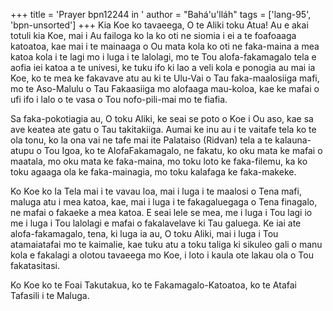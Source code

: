 +++
title = 'Prayer bpn12244 in '
author = "Bahá'u'lláh"
tags = ['lang-95', 'bpn-unsorted']
+++
Kia Koe ko tavaeega, O te Aliki toku Atua! Au e akai totuli kia Koe, mai i Au failoga ko la ko oti ne siomia i ei a te foafoaaga katoatoa, kae mai i te mainaaga o Ou mata kola ko oti ne faka-maina a mea katoa kola i te lagi mo i luga i te lalolagi, mo te Tou alofa-fakamagalo tela e aofia iei katoa a te univesi, ke tuku ifo ki lao a veli kola e ponogia au mai ia Koe, ko te mea ke fakavave atu au ki te Ulu-Vai o Tau faka-maalosiiga mafi, mo te Aso-Malulu o Tau Fakaasiiga mo alofaaga mau-koloa, kae ke mafai o ufi ifo i lalo o te vasa o Tou nofo-pili-mai mo te fiafia.  
  
Sa faka-pokotiagia au, O toku Aliki, ke seai se poto o Koe i Ou aso, kae sa ave keatea ate gatu o Tau takitakiiga.  Aumai ke inu au i 
te vaitafe tela ko te ola tonu, ko la ona vai ne tafe mai ite Palataiso (Ridvan) tela a te kalauna-atupu o Tou Igoa, ko te AlofaFakamagalo, ne fakatu, ko oku mata ke mafai o maatala, mo oku mata ke faka-maina, mo toku loto ke faka-filemu, ka ko toku agaaga ola ke faka-mainagia, mo toku kalafaga ke faka-makeke.  
  
Ko Koe ko Ia Tela mai i te vavau loa, mai i luga i te maalosi o Tena mafi, maluga atu i mea katoa, kae, mai i luga i te fakagaluegaga o Tena finagalo, ne mafai o fakaeke a mea katoa.  E seai lele se mea, me i luga i Tou lagi io me i luga i Tou lalolagi e mafai o fakalavelave ki Tau galuega.  Ke iai ate alofa-fakamagalo, tena, ki luga ia au, O toku Aliki, mai i luga i Tou atamaiatafai mo te kaimalie, kae tuku atu a toku taliga ki sikuleo gali o manu kola e fakalagi a olotou tavaeega mo Koe, i loto i kaula ote lakau ola o Tou fakatasitasi.  
  
Ko Koe ko te Foai Takutakua, ko te Fakamagalo-Katoatoa, ko te Atafai Tafasili i te Maluga.
